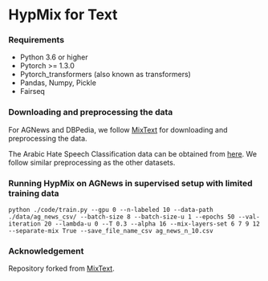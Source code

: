 # HypMix for Text

### Requirements
* Python 3.6 or higher
* Pytorch >= 1.3.0
* Pytorch_transformers (also known as transformers)
* Pandas, Numpy, Pickle
* Fairseq

### Downloading and preprocessing the data

For AGNews and DBPedia, we follow [MixText](https://github.com/GT-SALT/MixText) for downloading and preprocessing the data.

The Arabic Hate Speech Classification data can be obtained from [here](https://github.com/nuhaalbadi/Arabic_hatespeech). We follow similar preprocessing as the other datasets.


### Running HypMix on AGNews in supervised setup with limited training data

```
python ./code/train.py --gpu 0 --n-labeled 10 --data-path ./data/ag_news_csv/ --batch-size 8 --batch-size-u 1 --epochs 50 --val-iteration 20 --lambda-u 0 --T 0.3 --alpha 16 --mix-layers-set 6 7 9 12 --separate-mix True --save_file_name_csv ag_news_n_10.csv
```

### Acknowledgement

Repository forked from [MixText](https://github.com/GT-SALT/MixText).